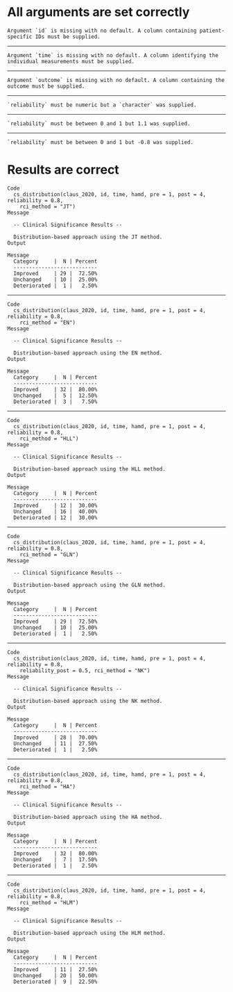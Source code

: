# All arguments are set correctly

    Argument `id` is missing with no default. A column containing patient-specific IDs must be supplied.

---

    Argument `time` is missing with no default. A column identifying the individual measurements must be supplied.

---

    Argument `outcome` is missing with no default. A column containing the outcome must be supplied.

---

    `reliability` must be numeric but a `character` was supplied.

---

    `reliability` must be between 0 and 1 but 1.1 was supplied.

---

    `reliability` must be between 0 and 1 but -0.8 was supplied.

# Results are correct

    Code
      cs_distribution(claus_2020, id, time, hamd, pre = 1, post = 4, reliability = 0.8,
        rci_method = "JT")
    Message
      
      -- Clinical Significance Results --
      
      Distribution-based approach using the JT method.
    Output
      
    Message
      Category     |  N | Percent
      ---------------------------
      Improved     | 29 |  72.50%
      Unchanged    | 10 |  25.00%
      Deteriorated |  1 |   2.50%

---

    Code
      cs_distribution(claus_2020, id, time, hamd, pre = 1, post = 4, reliability = 0.8,
        rci_method = "EN")
    Message
      
      -- Clinical Significance Results --
      
      Distribution-based approach using the EN method.
    Output
      
    Message
      Category     |  N | Percent
      ---------------------------
      Improved     | 32 |  80.00%
      Unchanged    |  5 |  12.50%
      Deteriorated |  3 |   7.50%

---

    Code
      cs_distribution(claus_2020, id, time, hamd, pre = 1, post = 4, reliability = 0.8,
        rci_method = "HLL")
    Message
      
      -- Clinical Significance Results --
      
      Distribution-based approach using the HLL method.
    Output
      
    Message
      Category     |  N | Percent
      ---------------------------
      Improved     | 12 |  30.00%
      Unchanged    | 16 |  40.00%
      Deteriorated | 12 |  30.00%

---

    Code
      cs_distribution(claus_2020, id, time, hamd, pre = 1, post = 4, reliability = 0.8,
        rci_method = "GLN")
    Message
      
      -- Clinical Significance Results --
      
      Distribution-based approach using the GLN method.
    Output
      
    Message
      Category     |  N | Percent
      ---------------------------
      Improved     | 29 |  72.50%
      Unchanged    | 10 |  25.00%
      Deteriorated |  1 |   2.50%

---

    Code
      cs_distribution(claus_2020, id, time, hamd, pre = 1, post = 4, reliability = 0.8,
        reliability_post = 0.5, rci_method = "NK")
    Message
      
      -- Clinical Significance Results --
      
      Distribution-based approach using the NK method.
    Output
      
    Message
      Category     |  N | Percent
      ---------------------------
      Improved     | 28 |  70.00%
      Unchanged    | 11 |  27.50%
      Deteriorated |  1 |   2.50%

---

    Code
      cs_distribution(claus_2020, id, time, hamd, pre = 1, post = 4, reliability = 0.8,
        rci_method = "HA")
    Message
      
      -- Clinical Significance Results --
      
      Distribution-based approach using the HA method.
    Output
      
    Message
      Category     |  N | Percent
      ---------------------------
      Improved     | 32 |  80.00%
      Unchanged    |  7 |  17.50%
      Deteriorated |  1 |   2.50%

---

    Code
      cs_distribution(claus_2020, id, time, hamd, pre = 1, post = 4, reliability = 0.8,
        rci_method = "HLM")
    Message
      
      -- Clinical Significance Results --
      
      Distribution-based approach using the HLM method.
    Output
      
    Message
      Category     |  N | Percent
      ---------------------------
      Improved     | 11 |  27.50%
      Unchanged    | 20 |  50.00%
      Deteriorated |  9 |  22.50%

